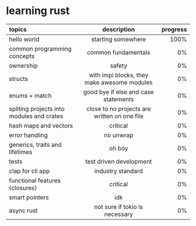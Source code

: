 # learning rust
topics | description | progress
:-- | :-: | --:
hello world | starting somewhere | 100%
common programming concepts | common fundamentals | 0%
ownership | safety | 0%
structs | with impl blocks, they make awesome modules | 0%
enums + match | good bye if else and case statements | 0%
spliting projects into modules and crates | close to no projects are written on one file | 0%
hash maps and vectors | critical | 0%
error handling | no unwrap | 0%
generics, traits and lifetimes | oh boy | 0%
tests | test driven development | 0%
clap for cli app | industry standard | 0%
functional features (closures) | critical | 0%
smart pointers | idk | 0%
async rust | not sure if tokio is necessary | 0%
